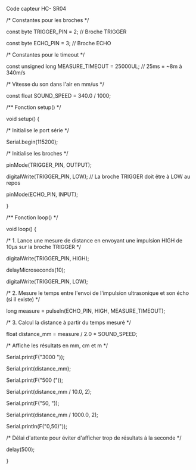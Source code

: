 Code capteur HC- SR04

/* Constantes pour les broches */

const byte TRIGGER_PIN = 2; // Broche TRIGGER

const byte ECHO_PIN = 3; // Broche ECHO

/* Constantes pour le timeout */

const unsigned long MEASURE_TIMEOUT = 25000UL; // 25ms = ~8m à 340m/s

/* Vitesse du son dans l'air en mm/us */

const float SOUND_SPEED = 340.0 / 1000;

/** Fonction setup() */

void setup() {

/* Initialise le port série */

Serial.begin(115200);

/* Initialise les broches */

pinMode(TRIGGER_PIN, OUTPUT);

digitalWrite(TRIGGER_PIN, LOW); // La broche TRIGGER doit être à LOW au repos

pinMode(ECHO_PIN, INPUT);

}

/** Fonction loop() */

void loop() {

/* 1. Lance une mesure de distance en envoyant une impulsion HIGH de 10µs sur la broche TRIGGER */

digitalWrite(TRIGGER_PIN, HIGH);

delayMicroseconds(10);

digitalWrite(TRIGGER_PIN, LOW);

/* 2. Mesure le temps entre l'envoi de l'impulsion ultrasonique et son écho (si il existe) */

long measure = pulseIn(ECHO_PIN, HIGH, MEASURE_TIMEOUT);

/* 3. Calcul la distance à partir du temps mesuré */

float distance_mm = measure / 2.0 * SOUND_SPEED;

/* Affiche les résultats en mm, cm et m */

Serial.print(F("3000 "));

Serial.print(distance_mm);

Serial.print(F("500 ("));

Serial.print(distance_mm / 10.0, 2);

Serial.print(F("50, "));

Serial.print(distance_mm / 1000.0, 2);

Serial.println(F("0,50)"));

/* Délai d'attente pour éviter d'afficher trop de résultats à la seconde */

delay(500);

}

